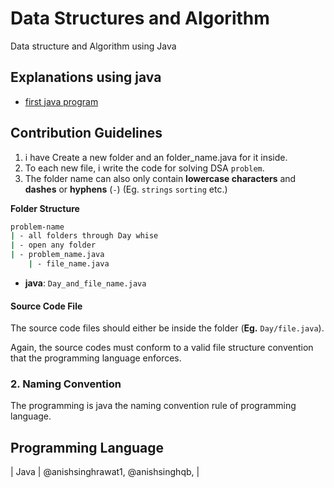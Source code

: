 # Data Structures and Algorithm

Data structure and Algorithm using Java

## Explanations using java

- [first java program](/Day%201/FirstProgram.java)

## Contribution Guidelines

1. i have Create a new folder and an folder_name.java for it inside.
2. To each new file, i write the code for solving DSA `problem`.
3. The folder name can also only contain **lowercase characters** and **dashes** or **hyphens** (`-`) (Eg. `strings` `sorting` etc.)

**Folder Structure**

```bash
problem-name
| - all folders through Day whise     
| - open any folder 
| - problem_name.java
    | - file_name.java
```

- **java**: `Day_and_file_name.java`

#### Source Code File

The source code files should either be inside the folder (**Eg.** `Day/file.java`).

Again, the source codes must conform to a valid file structure convention that the programming language enforces.

### 2. Naming Convention

The programming is  java the naming convention rule of programming language.

## Programming Language 

| Java      | @anishsinghrawat1, @anishsinghqb, |